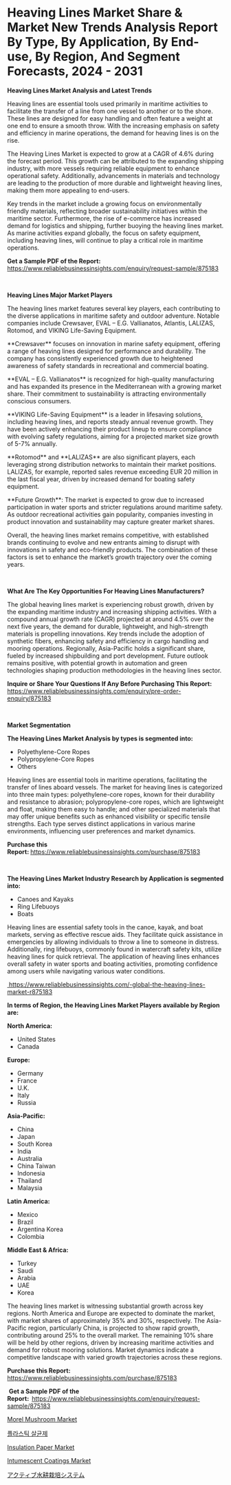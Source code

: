 <p><h1>Heaving Lines Market Share & Market New Trends Analysis Report By Type, By Application, By End-use, By Region, And Segment Forecasts, 2024 - 2031</h1></p><p><strong>Heaving Lines Market Analysis and Latest Trends</strong></p>
<p><p>Heaving lines are essential tools used primarily in maritime activities to facilitate the transfer of a line from one vessel to another or to the shore. These lines are designed for easy handling and often feature a weight at one end to ensure a smooth throw. With the increasing emphasis on safety and efficiency in marine operations, the demand for heaving lines is on the rise.</p><p>The Heaving Lines Market is expected to grow at a CAGR of 4.6% during the forecast period. This growth can be attributed to the expanding shipping industry, with more vessels requiring reliable equipment to enhance operational safety. Additionally, advancements in materials and technology are leading to the production of more durable and lightweight heaving lines, making them more appealing to end-users.</p><p>Key trends in the market include a growing focus on environmentally friendly materials, reflecting broader sustainability initiatives within the maritime sector. Furthermore, the rise of e-commerce has increased demand for logistics and shipping, further buoying the heaving lines market. As marine activities expand globally, the focus on safety equipment, including heaving lines, will continue to play a critical role in maritime operations.</p></p>
<p><strong>Get a Sample PDF of the Report:&nbsp;</strong> <a href="https://www.reliablebusinessinsights.com/enquiry/request-sample/875183">https://www.reliablebusinessinsights.com/enquiry/request-sample/875183</a></p>
<p>&nbsp;</p>
<p><strong>Heaving Lines Major Market Players</strong></p>
<p><p>The heaving lines market features several key players, each contributing to the diverse applications in maritime safety and outdoor adventure. Notable companies include Crewsaver, EVAL – E.G. Vallianatos, Atlantis, LALIZAS, Rotomod, and VIKING Life-Saving Equipment.</p><p>**Crewsaver** focuses on innovation in marine safety equipment, offering a range of heaving lines designed for performance and durability. The company has consistently experienced growth due to heightened awareness of safety standards in recreational and commercial boating. </p><p>**EVAL – E.G. Vallianatos** is recognized for high-quality manufacturing and has expanded its presence in the Mediterranean with a growing market share. Their commitment to sustainability is attracting environmentally conscious consumers.</p><p>**VIKING Life-Saving Equipment** is a leader in lifesaving solutions, including heaving lines, and reports steady annual revenue growth. They have been actively enhancing their product lineup to ensure compliance with evolving safety regulations, aiming for a projected market size growth of 5-7% annually.</p><p>**Rotomod** and **LALIZAS** are also significant players, each leveraging strong distribution networks to maintain their market positions. LALIZAS, for example, reported sales revenue exceeding EUR 20 million in the last fiscal year, driven by increased demand for boating safety equipment.</p><p>**Future Growth**: The market is expected to grow due to increased participation in water sports and stricter regulations around maritime safety. As outdoor recreational activities gain popularity, companies investing in product innovation and sustainability may capture greater market shares.</p><p>Overall, the heaving lines market remains competitive, with established brands continuing to evolve and new entrants aiming to disrupt with innovations in safety and eco-friendly products. The combination of these factors is set to enhance the market’s growth trajectory over the coming years.</p></p>
<p>&nbsp;</p>
<p><strong>What Are The Key Opportunities For Heaving Lines Manufacturers?</strong></p>
<p><p>The global heaving lines market is experiencing robust growth, driven by the expanding maritime industry and increasing shipping activities. With a compound annual growth rate (CAGR) projected at around 4.5% over the next five years, the demand for durable, lightweight, and high-strength materials is propelling innovations. Key trends include the adoption of synthetic fibers, enhancing safety and efficiency in cargo handling and mooring operations. Regionally, Asia-Pacific holds a significant share, fueled by increased shipbuilding and port development. Future outlook remains positive, with potential growth in automation and green technologies shaping production methodologies in the heaving lines sector.</p></p>
<p><strong>Inquire or Share Your Questions If Any Before Purchasing This Report:</strong> <a href="https://www.reliablebusinessinsights.com/enquiry/pre-order-enquiry/875183">https://www.reliablebusinessinsights.com/enquiry/pre-order-enquiry/875183</a></p>
<p>&nbsp;</p>
<p><strong>Market Segmentation</strong></p>
<p><strong>The Heaving Lines Market Analysis by types is segmented into:</strong></p>
<p><ul><li>Polyethylene-Core Ropes</li><li>Polypropylene-Core Ropes</li><li>Others</li></ul></p>
<p><p>Heaving lines are essential tools in maritime operations, facilitating the transfer of lines aboard vessels. The market for heaving lines is categorized into three main types: polyethylene-core ropes, known for their durability and resistance to abrasion; polypropylene-core ropes, which are lightweight and float, making them easy to handle; and other specialized materials that may offer unique benefits such as enhanced visibility or specific tensile strengths. Each type serves distinct applications in various marine environments, influencing user preferences and market dynamics.</p></p>
<p><strong>Purchase this Report:&nbsp;</strong><a href="https://www.reliablebusinessinsights.com/purchase/875183">https://www.reliablebusinessinsights.com/purchase/875183</a></p>
<p>&nbsp;</p>
<p><strong>The Heaving Lines Market Industry Research by Application is segmented into:</strong></p>
<p><ul><li>Canoes and Kayaks</li><li>Ring Lifebuoys</li><li>Boats</li></ul></p>
<p><p>Heaving lines are essential safety tools in the canoe, kayak, and boat markets, serving as effective rescue aids. They facilitate quick assistance in emergencies by allowing individuals to throw a line to someone in distress. Additionally, ring lifebuoys, commonly found in watercraft safety kits, utilize heaving lines for quick retrieval. The application of heaving lines enhances overall safety in water sports and boating activities, promoting confidence among users while navigating various water conditions.</p></p>
<p><a href="https://www.reliablebusinessinsights.com/-global-the-heaving-lines-market-r875183">&nbsp;https://www.reliablebusinessinsights.com/-global-the-heaving-lines-market-r875183</a></p>
<p><strong>In terms of Region, the Heaving Lines Market Players available by Region are:</strong></p>
<p>
    <p> <strong> North America: </strong>
        <ul>
            <li>United States</li>
            <li>Canada</li>
        </ul>
        </p> 
    <p> <strong> Europe: </strong>
        <ul>
            <li>Germany</li>
            <li>France</li>
            <li>U.K.</li>
            <li>Italy</li>
            <li>Russia</li>
        </ul>
        </p> 
    <p> <strong> Asia-Pacific: </strong>
        <ul>
            <li>China</li>
            <li>Japan</li>
            <li>South Korea</li>
            <li>India</li>
            <li>Australia</li>
            <li>China Taiwan</li>
            <li>Indonesia</li>
            <li>Thailand</li>
            <li>Malaysia</li>
        </ul>
        </p> 
    <p> <strong> Latin America: </strong>
        <ul>
            <li>Mexico</li>
            <li>Brazil</li>
            <li>Argentina Korea</li>
            <li>Colombia</li>
        </ul>
        </p> 
    <p> <strong> Middle East & Africa: </strong>
        <ul>
            <li>Turkey</li>
            <li>Saudi</li>
            <li>Arabia</li>
            <li>UAE</li>
            <li>Korea</li>
        </ul>
    </p>
    </p>
<p><p>The heaving lines market is witnessing substantial growth across key regions. North America and Europe are expected to dominate the market, with market shares of approximately 35% and 30%, respectively. The Asia-Pacific region, particularly China, is projected to show rapid growth, contributing around 25% to the overall market. The remaining 10% share will be held by other regions, driven by increasing maritime activities and demand for robust mooring solutions. Market dynamics indicate a competitive landscape with varied growth trajectories across these regions.</p></p>
<p><strong>Purchase this Report: </strong><a href="https://www.reliablebusinessinsights.com/purchase/875183">https://www.reliablebusinessinsights.com/purchase/875183</a></p>
<p>&nbsp;<strong>Get a Sample PDF of the Report:&nbsp;&nbsp;</strong><a href="https://www.reliablebusinessinsights.com/enquiry/request-sample/875183">https://www.reliablebusinessinsights.com/enquiry/request-sample/875183</a></p>
<p><strong></strong></p>
<p><p><a href="https://www.linkedin.com/pulse/navigating-morel-mushroom-market-expert-analysis-forecast-hxege?trackingId=z74F6vWdSv258Qetl%2Fwz1Q%3D%3D">Morel Mushroom Market</a></p><p><a href="https://medium.com/@zlpjbqkb72/plastic-biocides-market-%EC%9D%98-%EA%B8%80%EB%A1%9C%EB%B2%8C-%EC%8B%9C%EC%9E%A5-%EA%B0%9C%EC%9A%94%EB%8A%94-%EC%A0%84-%EC%84%B8%EA%B3%84-%EB%B0%8F-%EC%A3%BC%EC%9A%94-%EC%8B%9C%EC%9E%A5%EC%9D%98-%EC%82%B0%EC%97%85%EC%97%90-%EC%98%81%ED%96%A5%EC%9D%84-%EB%AF%B8%EC%B9%98%EB%8A%94-%EC%A3%BC%EC%9A%94-%ED%8A%B8%EB%A0%8C%EB%93%9C%EC%97%90-%EB%8C%80%ED%95%9C-%EB%8F%85%ED%8A%B9%ED%95%9C-%EA%B4%80%EC%A0%90%EC%9D%84-%EC%A0%9C%EA%B3%B5%ED%95%A9%EB%8B%88%EB%8B%A4-8cb87cc08210">플라스틱 살균제</a></p><p><a href="https://issuu.com/reportprime-2/docs/insulation-paper-market-size-2030.p_d1fb3435c3c43d">Insulation Paper Market</a></p><p><a href="https://medium.com/@kirstencharriso/the-global-intumescent-coatings-market-is-projected-to-experience-an-annual-growth-rate-of-7-8-bf1c5522a444">Intumescent Coatings Market</a></p><p><a href="https://medium.com/@mayeuwjvassey/active-hydroponics-systems-market-%E3%81%AF-%E3%82%B3%E3%82%B9%E3%83%88%E7%AE%A1%E7%90%86%E3%81%A8%E5%8A%B9%E7%8E%87%E5%90%91%E4%B8%8A%E3%82%92%E5%84%AA%E5%85%88%E3%81%97%E3%81%BE%E3%81%99-%E3%81%95%E3%82%89%E3%81%AB-%E5%A0%B1%E5%91%8A%E6%9B%B8%E3%81%AF%E5%B8%82%E5%A0%B4%E3%81%AE%E9%9C%80%E8%A6%81%E9%9D%A2%E3%81%A8%E4%BE%9B%E7%B5%A6%E9%9D%A2%E3%81%AE%E4%B8%A1%E6%96%B9%E3%82%92%E3%82%AB%E3%83%90%E3%83%BC%E3%81%97%E3%81%A6%E3%81%84%E3%81%BE%E3%81%99-active-65aea07de46d">アクティブ水耕栽培システム</a></p></p>